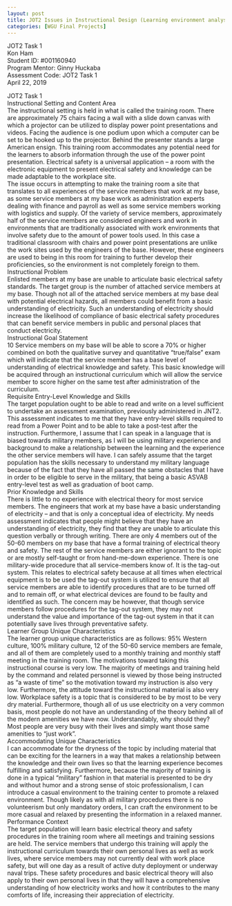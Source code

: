```yaml
---
layout: post
title: JOT2 Issues in Instructional Design (Learning environment analysis)
categories: [WGU Final Projects]
---
```

JOT2 Task 1  
Kon Ham  
Student ID: #001160940  
Program Mentor: Ginny Huckaba  
Assessment Code: JOT2 Task 1  
April 22, 2019

  
JOT2 Task 1  
Instructional Setting and Content Area  
The instructional setting is held in what is called the training room. There are approximately 75 chairs facing a wall with a slide down canvas with which a projector can be utilized to display power point presentations and videos. Facing the audience is one podium upon which a computer can be set to be hooked up to the projector. Behind the presenter stands a large American ensign. This training room accommodates any potential need for the learners to absorb information through the use of the power point presentation. Electrical safety is a universal application – a room with the electronic equipment to present electrical safety and knowledge can be made adaptable to the workplace site.  
The issue occurs in attempting to make the training room a site that translates to all experiences of the service members that work at my base, as some service members at my base work as administration experts dealing with finance and payroll as well as some service members working with logistics and supply. Of the variety of service members, approximately half of the service members are considered engineers and work in environments that are traditionally associated with work environments that involve safety due to the amount of power tools used. In this case a traditional classroom with chairs and power point presentations are unlike the work sites used by the engineers of the base. However, these engineers are used to being in this room for training to further develop their proficiencies, so the environment is not completely foreign to them.  
Instructional Problem  
Enlisted members at my base are unable to articulate basic electrical safety standards. The target group is the number of attached service members at my base. Though not all of the attached service members at my base deal with potential electrical hazards, all members could benefit from a basic understanding of electricity. Such an understanding of electricity should increase the likelihood of compliance of basic electrical safety procedures that can benefit service members in public and personal places that conduct electricity.  
Instructional Goal Statement  
10 Service members on my base will be able to score a 70% or higher combined on both the qualitative survey and quantitative “true/false” exam which will indicate that the service member has a base level of understanding of electrical knowledge and safety. This basic knowledge will be acquired through an instructional curriculum which will allow the service member to score higher on the same test after administration of the curriculum.  
Requisite Entry-Level Knowledge and Skills  
The target population ought to be able to read and write on a level sufficient to undertake an assessment examination, previously administered in JNT2. This assessment indicates to me that they have entry-level skills required to read from a Power Point and to be able to take a post-test after the instruction. Furthermore, I assume that I can speak in a language that is biased towards military members, as I will be using military experience and background to make a relationship between the learning and the experience the other service members will have. I can safely assume that the target population has the skills necessary to understand my military language because of the fact that they have all passed the same obstacles that I have in order to be eligible to serve in the military, that being a basic ASVAB entry-level test as well as graduation of boot camp.  
Prior Knowledge and Skills  
There is little to no experience with electrical theory for most service members. The engineers that work at my base have a basic understanding of electricity – and that is only a conceptual idea of electricity. My needs assessment indicates that people might believe that they have an understanding of electricity, they find that they are unable to articulate this question verbally or through writing. There are only 4 members out of the 50-60 members on my base that have a formal training of electrical theory and safety. The rest of the service members are either ignorant to the topic or are mostly self-taught or from hand-me-down experience. There is one military-wide procedure that all service-members know of. It is the tag-out system. This relates to electrical safety because at all times when electrical equipment is to be used the tag-out system is utilized to ensure that all service members are able to identify procedures that are to be turned off and to remain off, or what electrical devices are found to be faulty and identified as such. The concern may be however, that though service members follow procedures for the tag-out system, they may not understand the value and importance of the tag-out system in that it can potentially save lives through preventative safety.  
Learner Group Unique Characteristics  
The learner group unique characteristics are as follows: 95% Western culture, 100% military culture, 12 of the 50-60 service members are female, and all of them are completely used to a monthly training and monthly staff meeting in the training room. The motivations toward taking this instructional course is very low. The majority of meetings and training held by the command and related personnel is viewed by those being instructed as “a waste of time” so the motivation toward my instruction is also very low. Furthermore, the attitude toward the instructional material is also very low. Workplace safety is a topic that is considered to be by most to be very dry material. Furthermore, though all of us use electricity on a very common basis, most people do not have an understanding of the theory behind all of the modern amenities we have now. Understandably, why should they? Most people are very busy with their lives and simply want those same amenities to “just work”.  
Accommodating Unique Characteristics  
I can accommodate for the dryness of the topic by including material that can be exciting for the learners in a way that makes a relationship between the knowledge and their own lives so that the learning experience becomes fulfilling and satisfying. Furthermore, because the majority of training is done in a typical “military” fashion in that material is presented to be dry and without humor and a strong sense of stoic professionalism, I can introduce a casual environment to the training center to promote a relaxed environment. Though likely as with all military procedures there is no volunteerism but only mandatory orders, I can craft the environment to be more casual and relaxed by presenting the information in a relaxed manner.  
Performance Context  
The target population will learn basic electrical theory and safety procedures in the training room where all meetings and training sessions are held. The service members that undergo this training will apply the instructional curriculum towards their own personal lives as well as work lives, where service members may not currently deal with work place safety, but will one day as a result of active duty deployment or underway naval trips. These safety procedures and basic electrical theory will also apply to their own personal lives in that they will have a comprehensive understanding of how electricity works and how it contributes to the many comforts of life, increasing their appreciation of electricity.  
&nbsp;